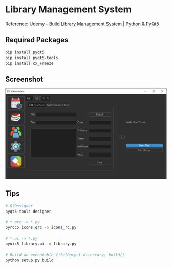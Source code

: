 # Library Management System

Reference: [Udemy - Build Library Management System | Python & PyQt5](https://www.udemy.com/course/build-library-management-system-python-pyqt5/)  

## Required Packages
```bash
pip install pyqt5
pip install pyqt5-tools
pip install cx_Freeze
```
## Screenshot
![screenshot](screenshot.png)

## Tips
```bash
# QtDesigner
pyqt5-tools designer

# *.qrc -> *.py
pyrcc5 icons.qrc -o icons_rc.py

# *.ui -> *.py
pyuic5 library.ui -o library.py

# Build an executable file(Output directory: build/)
python setup.py build
```